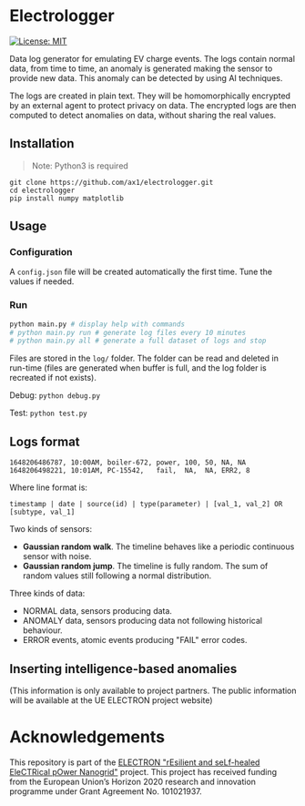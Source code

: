 # Electrologger

[![License: MIT](https://img.shields.io/badge/License-MIT-green.svg)](https://opensource.org/licenses/MIT)

Data log generator for emulating EV charge events. The logs contain normal data, from time to time, an anomaly is generated making the sensor to provide new data. This anomaly can be detected by using AI techniques. 

The logs are created in plain text. They will be homomorphically encrypted by an external agent to protect privacy on data. The encrypted logs are then computed to detect anomalies on data, without sharing the real values.

## Installation

> Note: Python3 is required

```
git clone https://github.com/ax1/electrologger.git
cd electrologger
pip install numpy matplotlib
```
## Usage

### Configuration

A `config.json` file will be created automatically the first time. Tune the values if needed.

### Run

```sh
python main.py # display help with commands
# python main.py run # generate log files every 10 minutes
# python main.py all # generate a full dataset of logs and stop
```

Files are stored in the `log/` folder. The folder can be read and deleted in run-time (files are generated when buffer is full, and the log folder is recreated if not exists).

Debug: `python debug.py`

Test: `python test.py`


## Logs format

````
1648206486787, 10:00AM, boiler-672, power, 100, 50, NA, NA
1648206498221, 10:01AM, PC-15542,   fail,  NA,  NA, ERR2, 8
````

Where line format is:
``` 
timestamp | date | source(id) | type(parameter) | [val_1, val_2] OR [subtype, val_1]
``` 

Two kinds of sensors:
- **Gaussian random walk**. The timeline behaves like a periodic continuous sensor with noise.
- **Gaussian random jump**. The timeline is fully random. The sum of random values still following a normal distribution. 

Three kinds of data:
- NORMAL data, sensors producing data.
- ANOMALY data, sensors producing data not following historical behaviour.
- ERROR events, atomic events producing "FAIL" error codes.


## Inserting intelligence-based anomalies

(This information is only available to project partners. The public information will be available at the UE ELECTRON project website) 

# Acknowledgements

This repository is part of the [ELECTRON "rEsilient and seLf-healed EleCTRical pOwer Nanogrid"](https://electron-project.eu/) project. This project has received funding from the European Union’s Horizon 2020 research and innovation programme under Grant Agreement No. 101021937. 
